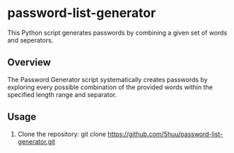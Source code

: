 # password-list-generator

This Python script generates passwords by combining a given set of words and seperators.

## Overview

The Password Generator script systematically creates passwords by exploring every possible combination of the provided words within the specified length range and separator.

## Usage

1. Clone the repository:
   git clone https://github.com/5huu/password-list-generator.git

